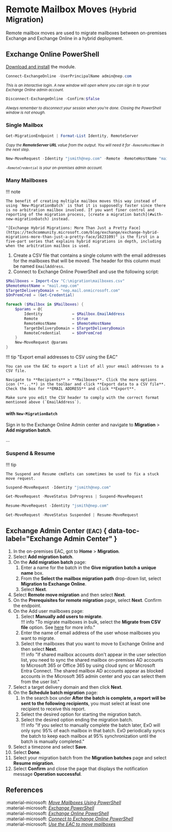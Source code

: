 # Remote Mailbox Moves <small>(Hybrid Migration)</small>

Remote mailbox moves are used to migrate mailboxes between on-premises Exchange and Exchange Online in a hybrid deployment. 

## Exchange Online PowerShell

[Download and install](https://learn.microsoft.com/en-us/powershell/exchange/exchange-online-powershell-v2?view=exchange-ps#install-and-maintain-the-exchange-online-powershell-module) the module.

```powershell title="Connecting to Exchange Online PowerShell"
Connect-ExchangeOnline -UserPrincipalName admin@nep.com
```

<small>*This is an interactive login. A new window will open where you can sign in to your Exchange Online admin account.*</small>

```powershell title="Disconnecting from Exchange Online PowerShell"
Disconnect-ExchangeOnline -Confirm:$false
```

<small>*Always remember to disconnect your session when you're done. Closing the PowerShell window is not enough.*</small>

### Single Mailbox

```powershell title="1. Find migration endpoint remote server URL"
Get-MigrationEndpoint | Format-List Identity, RemoteServer
```

<small>*Copy the **RemoteServer URL** value from the output. You will need it for `-RemoteHostName` in the next step.*</small>

```powershell title="2. Move mailbox to Exchange Online"
New-MoveRequest -Identity "jsmith@nep.com" -Remote -RemoteHostName "mail.nep.com" -TargetDeliveryDomain "nep.mail.onmicrosoft.com" -RemoteCredential (Get-Credential)
```

<small>*`-RemoteCredential` is your on-premises admin account.*</small>

### Many Mailboxes

!!! note

    The benefit of creating multiple mailbox moves this way instead of using `New-MigrationBatch` is that it is supposedly faster since there is no arbitration mailbox involved. If you want finer control and reporting of the migration process, [create a migration batch](#with-new-migrationbatch) instead.

    "[Exchange Hybrid Migrations: More Than Just a Pretty Face](https://techcommunity.microsoft.com/blog/exchange/exchange-hybrid-migrations-more-than-just-a-pretty-face/1623109)" is the first in a five-part series that explains hybrid migrations in depth, including when the arbitration mailbox is used.

1. Create a CSV file that contains a single column with the email addresses for the mailboxes that will be moved. The header for this column must be named `EmailAddress`.
2. Connect to Exchange Online PowerShell and use the following script:

```powershell
$Mailboxes = Import-Csv "C:\migration\mailboxes.csv"
$RemoteHostName = "mail.nep.com"
$TargetDeliveryDomain = "nep.mail.onmicrosoft.com"
$OnPremCred = (Get-Credential)

foreach ($Mailbox in $Mailboxes) {
    $params = @{
        Identity             = $Mailbox.EmailAddress
        Remote               = $true
        RemoteHostName       = $RemoteHostName
        TargetDeliveryDomain = $TargetDeliveryDomain
        RemoteCredential     = $OnPremCred
    }
    New-MoveRequest @params
}
```

!!! tip "Export email addresses to CSV using the EAC"

    You can use the EAC to export a list of all your email addresses to a CSV file.

    Navigate to **Recipients** > **Mailboxes**. Click the more options icon (**...**) in the toolbar and click **Export data to a CSV file**. Check the box for **EMAIL ADDRESS** and click **Export**.

    Make sure you edit the CSV header to comply with the correct format mentioned above (`EmailAddress`).

#### with `New-MigrationBatch`

Sign in to the Exchange Online Admin center and navigate to **Migration** > **Add migration batch**.

...

### Suspend & Resume

!!! tip
    
    The Suspend and Resume cmdlets can sometimes be used to fix a stuck move request.

```powershell title="Suspend a specific request"
Suspend-MoveRequest -Identity "jsmith@nep.com"
```

```powershell title="Suspend all requests that are in progress"
Get-MoveRequest -MoveStatus InProgress | Suspend-MoveRequest
```

```powershell title="Resume a specific request"
Resume-MoveRequest -Identity "jsmith@nep.com"
```

```powershell title="Resume all suspended requests"
Get-MoveRequest -MoveStatus Suspended | Resume-MoveRequest
```

## Exchange Admin Center <small>(EAC)</small> { data-toc-label="Exchange Admin Center" }

1. In the on-premises EAC, got to **Home** > **Migration**.
2. Select **Add migration batch**.
3. On the **Add migration batch** page:
    1. Enter a name for the batch in the **Give migration batch a unique name** box.
    2. From the **Select the mailbox migration path** drop-down list, select **Migration to Exchange Online**.
    3. Select **Next**.
4. Select **Remote move migration** and then select **Next**.
5. On the **Prerequisites for remote migration** page, select **Next**. Confirm the endpoint.
6. On the Add user mailboxes page:
    1. Select **Manually add users to migrate**.<br>
    !!! info "To migrate mailboxes in bulk, select the **Migrate from CSV file** option. See [here](https://learn.microsoft.com/en-us/exchange/mailbox-migration/csv-files-for-migration) for more info."
    2. Enter the name of email address of the user whose mailboxes you want to migrate.
    3. Select the mailboxes that you want to move to Exchange Online and then select **Next**.<br>
    !!! info "If shared mailbox accounts don't appear in the user selection list, you need to sync the shared mailbox on-premises AD accounts to Microsoft 365 or Office 365 by using cloud sync or Microsoft Entra Connect. The shared mailbox AD accounts appear as blocked accounts in the Microsoft 365 admin center and you can select them from the user list."
7. Select a target delivery domain and then click **Next**.
8. On the **Schedule batch migration** page:
    1. In the search box under **After the batch is complete, a report will be sent to the following recipients**, you must select at least one recipient to receive this report.
    2. Select the desired option for starting the migration batch.
    3. Select the desired option ending the migration batch.<br>
    !!! info "If you select to manually complete the batch later, ExO will only sync 95% of each mailbox in that batch. ExO periodically syncs the batch to keep each mailbox at 95% synchronization until the batch is manually completed."
9. Select a timezone and select **Save**.
10. Select **Done**.
11. Select your migration batch from the **Migration batches** page and select **Resume migration**.
12. Select **Confirm** and close the page that displays the notification message **Operation successful**.

## References

:material-microsoft: [*Move Mailboxes Using PowerShell*](https://learn.microsoft.com/en-us/exchange/hybrid-deployment/move-mailboxes-using-powershell#use-powershell-to-move-mailboxes)<br>
:material-microsoft: [*Exchange PowerShell*](https://learn.microsoft.com/en-us/powershell/module/exchange/?view=exchange-ps)<br>
:material-microsoft: [*Exchange Online PowerShell*](https://learn.microsoft.com/en-us/powershell/exchange/exchange-online-powershell?view=exchange-ps)<br>
:material-microsoft: [*Connect to Exchange Online PowerShell*](https://learn.microsoft.com/en-us/powershell/exchange/connect-to-exchange-online-powershell)<br>
:material-microsoft: [*Use the EAC to move mailboxes*](https://learn.microsoft.com/en-us/exchange/hybrid-deployment/move-mailboxes-using-eac#use-the-eac-to-move-mailboxes)

